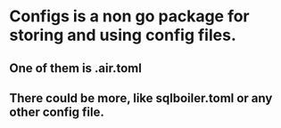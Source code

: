 # Configs is a non go package for storing and using config files.
## One of them is .air.toml
## There could be more, like sqlboiler.toml or any other config file.
